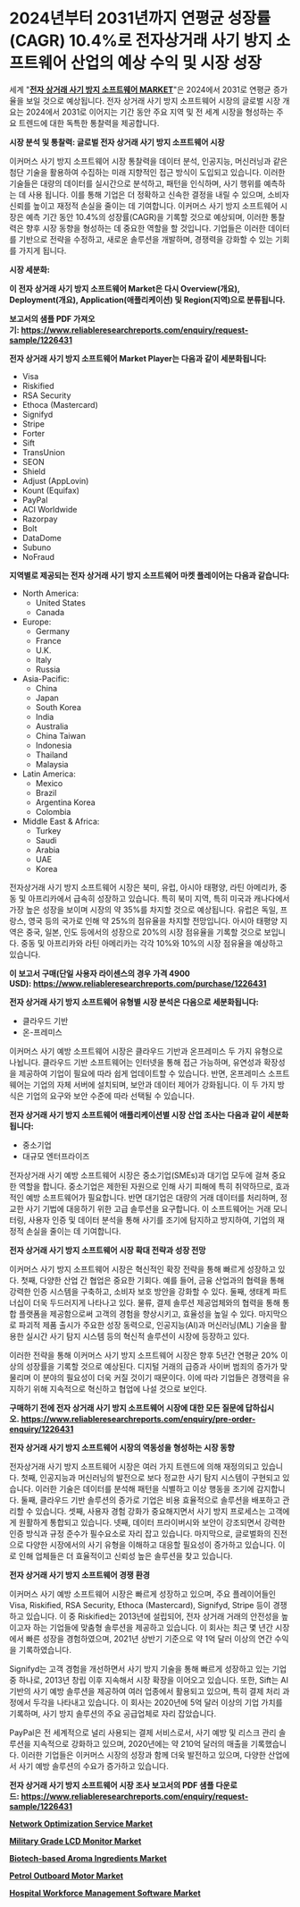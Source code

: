 <p><h1>2024년부터 2031년까지 연평균 성장률(CAGR) 10.4%로 전자상거래 사기 방지 소프트웨어 산업의 예상 수익 및 시장 성장</h1></p><p>세계 "<strong><a href="https://www.reliableresearchreports.com/ecommerce-fraud-prevention-software-r1226431?utm_campaign=106&utm_medium=8&utm_source=Github&utm_content=ia&utm_term=06122024&utm_id=ecommerce-fraud-prevention-software">전자 상거래 사기 방지 소프트웨어 MARKET</a></strong>"은 2024에서 2031로 연평균 증가율을 보일 것으로 예상됩니다. 전자 상거래 사기 방지 소프트웨어 시장의 글로벌 시장 개요는 2024에서 2031로 이어지는 기간 동안 주요 지역 및 전 세계 시장을 형성하는 주요 트렌드에 대한 독특한 통찰력을 제공합니다.</p>
<p><strong>시장 분석 및 통찰력: 글로벌 전자 상거래 사기 방지 소프트웨어 시장</strong></p>
<p><p>이커머스 사기 방지 소프트웨어 시장 통찰력을 데이터 분석, 인공지능, 머신러닝과 같은 첨단 기술을 활용하여 수집하는 미래 지향적인 접근 방식이 도입되고 있습니다. 이러한 기술들은 대량의 데이터를 실시간으로 분석하고, 패턴을 인식하며, 사기 행위를 예측하는 데 사용 됩니다. 이를 통해 기업은 더 정확하고 신속한 결정을 내릴 수 있으며, 소비자 신뢰를 높이고 재정적 손실을 줄이는 데 기여합니다. 이커머스 사기 방지 소프트웨어 시장은 예측 기간 동안 10.4%의 성장률(CAGR)을 기록할 것으로 예상되며, 이러한 통찰력은 향후 시장 동향을 형성하는 데 중요한 역할을 할 것입니다. 기업들은 이러한 데이터를 기반으로 전략을 수정하고, 새로운 솔루션을 개발하며, 경쟁력을 강화할 수 있는 기회를 가지게 됩니다.</p><a href="%7CAUTHORITHY_DOMAIN_URL%7C?utm_campaign=106&utm_medium=8&utm_source=Github&utm_content=ia&utm_term=06122024&utm_id=ecommerce-fraud-prevention-software"></a></p>
<p><strong>시장 세분화:</strong></p>
<p><strong>이 전자 상거래 사기 방지 소프트웨어 Market은 다시 Overview(개요), Deployment(개요), Application(애플리케이션) 및 Region(지역)으로 분류됩니다.</strong></p>
<p><strong>보고서의 샘플 PDF 가져오기:&nbsp;<a href="https://www.reliableresearchreports.com/enquiry/request-sample/1226431?utm_campaign=106&utm_medium=8&utm_source=Github&utm_content=ia&utm_term=06122024&utm_id=ecommerce-fraud-prevention-software">https://www.reliableresearchreports.com/enquiry/request-sample/1226431</a></strong><strong></strong></p>
<p><strong>전자 상거래 사기 방지 소프트웨어 Market Player는 다음과 같이 세분화됩니다:</strong></p>
<p><ul><li>Visa</li><li>Riskified</li><li>RSA Security</li><li>Ethoca (Mastercard)</li><li>Signifyd</li><li>Stripe</li><li>Forter</li><li>Sift</li><li>TransUnion</li><li>SEON</li><li>Shield</li><li>Adjust (AppLovin)</li><li>Kount (Equifax)</li><li>PayPal</li><li>ACI Worldwide</li><li>Razorpay</li><li>Bolt</li><li>DataDome</li><li>Subuno</li><li>NoFraud</li></ul></p>
<p><strong>지역별로 제공되는 전자 상거래 사기 방지 소프트웨어 마켓 플레이어는 다음과 같습니다:</strong></p>
<p><ul>
    <li>
        North America:
        <ul>
            <li>United States</li>
            <li>Canada</li>
        </ul>
    </li>
    <li>
        Europe:
        <ul>
            <li>Germany</li>
            <li>France</li>
            <li>U.K.</li>
            <li>Italy</li>
            <li>Russia</li>
        </ul>
    </li>
    <li>
        Asia-Pacific:
        <ul>
            <li>China</li>
            <li>Japan</li>
            <li>South Korea</li>
            <li>India</li>
            <li>Australia</li>
            <li>China Taiwan</li>
            <li>Indonesia</li>
            <li>Thailand</li>
            <li>Malaysia</li>
        </ul>
    </li>
    <li>
        Latin America:
        <ul>
            <li>Mexico</li>
            <li>Brazil</li>
            <li>Argentina Korea</li>
            <li>Colombia</li>
        </ul>
    </li>
    <li>
        Middle East & Africa:
        <ul>
            <li>Turkey</li>
            <li>Saudi</li>
            <li>Arabia</li>
            <li>UAE</li>
            <li>Korea</li>
        </ul>
    </li>
    </ul></p>
<p><p>전자상거래 사기 방지 소프트웨어 시장은 북미, 유럽, 아시아 태평양, 라틴 아메리카, 중동 및 아프리카에서 급속히 성장하고 있습니다. 특히 북미 지역, 특히 미국과 캐나다에서 가장 높은 성장을 보이며 시장의 약 35%를 차지할 것으로 예상됩니다. 유럽은 독일, 프랑스, 영국 등의 국가로 인해 약 25%의 점유율을 차지할 전망입니다. 아시아 태평양 지역은 중국, 일본, 인도 등에서의 성장으로 20%의 시장 점유율을 기록할 것으로 보입니다. 중동 및 아프리카와 라틴 아메리카는 각각 10%와 10%의 시장 점유율을 예상하고 있습니다.</p></p>
<p><strong>이 보고서 구매(단일 사용자 라이센스의 경우 가격 4900 USD):&nbsp;<a href="https://www.reliableresearchreports.com/purchase/1226431?utm_campaign=106&utm_medium=8&utm_source=Github&utm_content=ia&utm_term=06122024&utm_id=ecommerce-fraud-prevention-software">https://www.reliableresearchreports.com/purchase/1226431</a></strong></p>
<p><strong>전자 상거래 사기 방지 소프트웨어 유형별 시장 분석은 다음으로 세분화됩니다:</strong></p>
<p><ul><li>클라우드 기반</li><li>온-프레미스</li></ul></p>
<p><p>이커머스 사기 예방 소프트웨어 시장은 클라우드 기반과 온프레미스 두 가지 유형으로 나뉩니다. 클라우드 기반 소프트웨어는 인터넷을 통해 접근 가능하며, 유연성과 확장성을 제공하여 기업이 필요에 따라 쉽게 업데이트할 수 있습니다. 반면, 온프레미스 소프트웨어는 기업의 자체 서버에 설치되며, 보안과 데이터 제어가 강화됩니다. 이 두 가지 방식은 기업의 요구와 보안 수준에 따라 선택될 수 있습니다.</p></p>
<p><strong>전자 상거래 사기 방지 소프트웨어 애플리케이션별 시장 산업 조사는 다음과 같이 세분화됩니다:</strong></p>
<p><ul><li>중소기업</li><li>대규모 엔터프라이즈</li></ul></p>
<p><p>전자상거래 사기 예방 소프트웨어 시장은 중소기업(SMEs)과 대기업 모두에 걸쳐 중요한 역할을 합니다. 중소기업은 제한된 자원으로 인해 사기 피해에 특히 취약하므로, 효과적인 예방 소프트웨어가 필요합니다. 반면 대기업은 대량의 거래 데이터를 처리하며, 정교한 사기 기법에 대응하기 위한 고급 솔루션을 요구합니다. 이 소프트웨어는 거래 모니터링, 사용자 인증 및 데이터 분석을 통해 사기를 조기에 탐지하고 방지하여, 기업의 재정적 손실을 줄이는 데 기여합니다.</p></p>
<p><strong>전자 상거래 사기 방지 소프트웨어 시장 확대 전략과 성장 전망</strong></p>
<p><p>이커머스 사기 방지 소프트웨어 시장은 혁신적인 확장 전략을 통해 빠르게 성장하고 있다. 첫째, 다양한 산업 간 협업은 중요한 기회다. 예를 들어, 금융 산업과의 협력을 통해 강력한 인증 시스템을 구축하고, 소비자 보호 방안을 강화할 수 있다. 둘째, 생태계 파트너십이 더욱 두드러지게 나타나고 있다. 물류, 결제 솔루션 제공업체와의 협력을 통해 통합 플랫폼을 제공함으로써 고객의 경험을 향상시키고, 효율성을 높일 수 있다. 마지막으로 파괴적 제품 출시가 주요한 성장 동력으로, 인공지능(AI)과 머신러닝(ML) 기술을 활용한 실시간 사기 탐지 시스템 등의 혁신적 솔루션이 시장에 등장하고 있다.</p><p>이러한 전략을 통해 이커머스 사기 방지 소프트웨어 시장은 향후 5년간 연평균 20% 이상의 성장률을 기록할 것으로 예상된다. 디지털 거래의 급증과 사이버 범죄의 증가가 맞물리며 이 분야의 필요성이 더욱 커질 것이기 때문이다. 이에 따라 기업들은 경쟁력을 유지하기 위해 지속적으로 혁신하고 협업에 나설 것으로 보인다.</p></p>
<p><strong>구매하기 전에 전자 상거래 사기 방지 소프트웨어 시장에 대한 모든 질문에 답하십시오.&nbsp;<a href="https://www.reliableresearchreports.com/enquiry/pre-order-enquiry/1226431?utm_campaign=106&utm_medium=8&utm_source=Github&utm_content=ia&utm_term=06122024&utm_id=ecommerce-fraud-prevention-software">https://www.reliableresearchreports.com/enquiry/pre-order-enquiry/1226431</a></strong><strong></strong></p>
<p><strong>전자 상거래 사기 방지 소프트웨어 시장의 역동성을 형성하는 시장 동향</strong></p>
<p><p>전자상거래 사기 방지 소프트웨어 시장은 여러 가지 트렌드에 의해 재정의되고 있습니다. 첫째, 인공지능과 머신러닝의 발전으로 보다 정교한 사기 탐지 시스템이 구현되고 있습니다. 이러한 기술은 데이터를 분석해 패턴을 식별하고 이상 행동을 조기에 감지합니다. 둘째, 클라우드 기반 솔루션의 증가로 기업은 비용 효율적으로 솔루션을 배포하고 관리할 수 있습니다. 셋째, 사용자 경험 강화가 중요해지면서 사기 방지 프로세스는 고객에게 원활하게 통합되고 있습니다. 넷째, 데이터 프라이버시와 보안이 강조되면서 강력한 인증 방식과 규정 준수가 필수요소로 자리 잡고 있습니다. 마지막으로, 글로벌화의 진전으로 다양한 시장에서의 사기 유형을 이해하고 대응할 필요성이 증가하고 있습니다. 이로 인해 업체들은 더 효율적이고 신뢰성 높은 솔루션을 찾고 있습니다.</p></p>
<p><strong>전자 상거래 사기 방지 소프트웨어 경쟁 환경</strong></p>
<p><p>이커머스 사기 예방 소프트웨어 시장은 빠르게 성장하고 있으며, 주요 플레이어들인 Visa, Riskified, RSA Security, Ethoca (Mastercard), Signifyd, Stripe 등이 경쟁하고 있습니다. 이 중 Riskified는 2013년에 설립되어, 전자 상거래 거래의 안전성을 높이고자 하는 기업들에 맞춤형 솔루션을 제공하고 있습니다. 이 회사는 최근 몇 년간 시장에서 빠른 성장을 경험하였으며, 2021년 상반기 기준으로 약 1억 달러 이상의 연간 수익을 기록하였습니다.</p><p>Signifyd는 고객 경험을 개선하면서 사기 방지 기술을 통해 빠르게 성장하고 있는 기업 중 하나로, 2013년 창립 이후 지속해서 시장 확장을 이어오고 있습니다. 또한, Sift는 AI 기반의 사기 예방 솔루션을 제공하여 여러 업종에서 활용되고 있으며, 특히 결제 처리 과정에서 두각을 나타내고 있습니다. 이 회사는 2020년에 5억 달러 이상의 기업 가치를 기록하며, 사기 방지 솔루션의 주요 공급업체로 자리 잡았습니다.</p><p>PayPal은 전 세계적으로 널리 사용되는 결제 서비스로서, 사기 예방 및 리스크 관리 솔루션을 지속적으로 강화하고 있으며, 2020년에는 약 210억 달러의 매출을 기록했습니다. 이러한 기업들은 이커머스 시장의 성장과 함께 더욱 발전하고 있으며, 다양한 산업에서 사기 예방 솔루션의 수요가 증가하고 있습니다.</p></p>
<p><strong>전자 상거래 사기 방지 소프트웨어 시장 조사 보고서의 PDF 샘플 다운로드:&nbsp;<a href="https://www.reliableresearchreports.com/enquiry/request-sample/1226431?utm_campaign=106&utm_medium=8&utm_source=Github&utm_content=ia&utm_term=06122024&utm_id=ecommerce-fraud-prevention-software">https://www.reliableresearchreports.com/enquiry/request-sample/1226431</a></strong></p>
<p><strong><p><a href="https://www.linkedin.com/pulse/network-optimization-service-market-size-revenue-trend-analysis-5wsqf?utm_campaign=106&utm_medium=8&utm_source=Github&utm_content=ia&utm_term=06122024&utm_id=ecommerce-fraud-prevention-software">Network Optimization Service Market</a></p><p><a href="https://issuu.com/reportprime-2/docs/military-grade-lcd-monitor-market-size-2030.pptx?utm_campaign=106&utm_medium=8&utm_source=Github&utm_content=ia&utm_term=06122024&utm_id=ecommerce-fraud-prevention-software">Military Grade LCD Monitor Market</a></p><p><a href="https://github.com/julyju69/Market-Research-Report-List-5/blob/main/biotech-based-aroma-ingredients-market.md?utm_campaign=106&utm_medium=8&utm_source=Github&utm_content=ia&utm_term=06122024&utm_id=ecommerce-fraud-prevention-software">Biotech-based Aroma Ingredients Market</a></p><p><a href="https://github.com/nathandecarvalho/Market-Research-Report-List-5/blob/main/petrol-outboard-motor-market.md?utm_campaign=106&utm_medium=8&utm_source=Github&utm_content=ia&utm_term=06122024&utm_id=ecommerce-fraud-prevention-software">Petrol Outboard Motor Market</a></p><p><a href="https://www.linkedin.com/pulse/hospital-workforce-management-software-market-growth-key-factors-2a5hf?utm_campaign=106&utm_medium=8&utm_source=Github&utm_content=ia&utm_term=06122024&utm_id=ecommerce-fraud-prevention-software">Hospital Workforce Management Software Market</a></p></strong></p>
